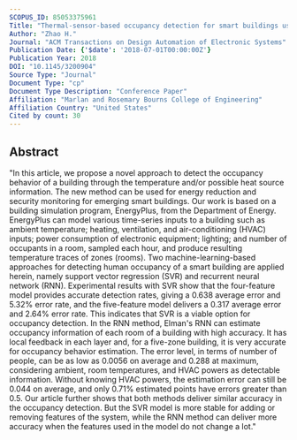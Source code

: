 ```yaml
---
SCOPUS_ID: 85053375961
Title: "Thermal-sensor-based occupancy detection for smart buildings using machine-learning methods"
Author: "Zhao H."
Journal: "ACM Transactions on Design Automation of Electronic Systems"
Publication Date: {'$date': '2018-07-01T00:00:00Z'}
Publication Year: 2018
DOI: "10.1145/3200904"
Source Type: "Journal"
Document Type: "cp"
Document Type Description: "Conference Paper"
Affiliation: "Marlan and Rosemary Bourns College of Engineering"
Affiliation Country: "United States"
Cited by count: 30
---
```


## Abstract
"In this article, we propose a novel approach to detect the occupancy behavior of a building through the temperature and/or possible heat source information. The new method can be used for energy reduction and security monitoring for emerging smart buildings. Our work is based on a building simulation program, EnergyPlus, from the Department of Energy. EnergyPlus can model various time-series inputs to a building such as ambient temperature; heating, ventilation, and air-conditioning (HVAC) inputs; power consumption of electronic equipment; lighting; and number of occupants in a room, sampled each hour, and produce resulting temperature traces of zones (rooms). Two machine-learning-based approaches for detecting human occupancy of a smart building are applied herein, namely support vector regression (SVR) and recurrent neural network (RNN). Experimental results with SVR show that the four-feature model provides accurate detection rates, giving a 0.638 average error and 5.32% error rate, and the five-feature model delivers a 0.317 average error and 2.64% error rate. This indicates that SVR is a viable option for occupancy detection. In the RNN method, Elman's RNN can estimate occupancy information of each room of a building with high accuracy. It has local feedback in each layer and, for a five-zone building, it is very accurate for occupancy behavior estimation. The error level, in terms of number of people, can be as low as 0.0056 on average and 0.288 at maximum, considering ambient, room temperatures, and HVAC powers as detectable information. Without knowing HVAC powers, the estimation error can still be 0.044 on average, and only 0.71% estimated points have errors greater than 0.5. Our article further shows that both methods deliver similar accuracy in the occupancy detection. But the SVR model is more stable for adding or removing features of the system, while the RNN method can deliver more accuracy when the features used in the model do not change a lot."
